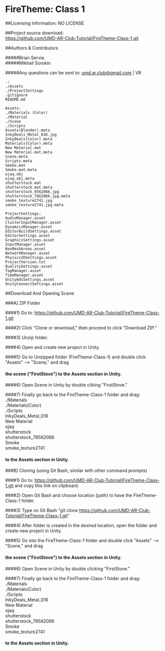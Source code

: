 FireTheme: Class 1
==================

##Licensing Information: NO LICENSE

##Project source download:  
https://github.com/UMD-AR-Club-Tutorial/FireTheme-Class-1.git

##Authors & Contributors

#####Brian Servia  
#####Mikhail Sorokin

#####Any questions can be sent to: umd.ar.club@gmail.com | VR

```
.:  
./Assets  
./ProjectSettings  
.gitignore  
README.md  
```
```
Assets:  
./Materials (Color)  
./Material  
./Scene  
./Scripts  
Assets(Blender).meta  
InkyDeals_Metal_016.jpg  
InkyDeals(Color).meta  
Materials(Color).meta  
New Material.mat  
New Material.mat.meta  
Scene.meta  
Scripts.meta  
Smoke.mat  
Smoke.mat.meta  
ojaq.obj  
ojaq.obj.meta  
shutterstock.mat  
shutterstock.mat.meta  
shutterstock_8562066.jpg  
shutterstock_7862066.jpg.meta  
smoke_texture2741.jpg  
smoke_texture2741.jpg.meta  
```
```
ProjectSettings:  
AudioManager.asset  
ClusterInputManager.asset  
DynamicsManager.asset  
EditorBuildSettings.asset  
EditorSettings.asset  
GraphicsSettings.asset  
InputManager.asset  
NavMeshAreas.asset  
NetworkManager.asset  
Physics2DSettings.asset  
ProjectVersion.txt  
QualitySettings.asset  
TagManager.asset  
TimeManager.asset  
UnityAdsSettings.asset  
UnityConnectSettings.asset  
```

##Download And Opening Scene  

###A] ZIP Folder
      
####1) Go to: https://github.com/UMD-AR-Club-Tutorial/FireTheme-Class-1.git

####2) Click "Clone or download," then proceed to click "Download ZIP."

####3) Unzip folder.

####4) Open and create new project in Unity.

####5) Go to Unzipped folder (FireTheme-Class-1) and double click "Assets" --> "Scene," and drag  
####   the scene ("FirstStove") to the Assets section in Unity.

####6) Open Scene in Unity by double cliking "FirstStove."

####7) Finally go back to the FireTheme-Class-1 folder and drag:  
	./Materials  
	./Materials(Color)  
	./Scripts  
	InkyDeals_Metal_016  
	New Material  
	ojaq  
	shutterstock  
	shutterstock_78562066  
	Smoke  
	smoke_texture2741  

####    to the Assets section in Unity.


###B] Cloning (using Git Bash, similar with other command prompts)

####1) Go to: https://github.com/UMD-AR-Club-Tutorial/FireTheme-Class-1.git and copy this link on clipboard.

####2) Open Git Bash and choose location (path) to have the FireTheme-Class-1 folder.

####3) Type on Git Bash "git clone https://github.com/UMD-AR-Club-Tutorial/FireTheme-Class-1.git"

####4) After folder is created in the desired location, open the folder and create new project in Unity.

####5) Go into the FireTheme-Class-1 folder and double click "Assets" --> "Scene," and drag
####   the scene ("FirstStove") to the Assets section in Unity.

####6) Open Scene in Unity by double clicking "FirstStove."

####7) Finally go back to the FireTheme-Class-1 folder and drag:
	./Materials  
	./Materials(Color)  
	./Scripts  
	InkyDeals_Metal_016  
	New Material  
	ojaq  
	shutterstock  
	shutterstock_78562066  
	Smoke  
	smoke_texture2741  

####   to the Assets section in Unity.